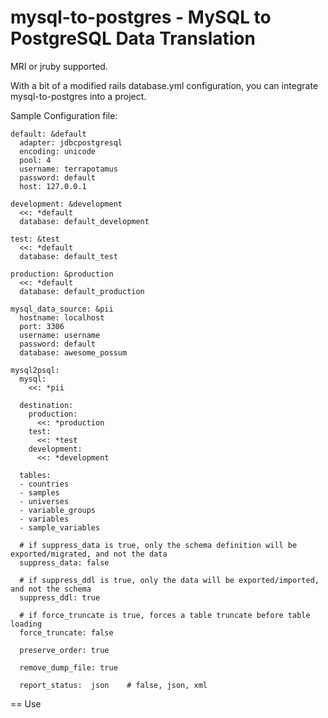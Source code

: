 # mysql-to-postgres - MySQL to PostgreSQL Data Translation

MRI or jruby supported.

With a bit of a modified rails database.yml configuration, you can integrate mysql-to-postgres into a project.

Sample Configuration file:

    default: &default
      adapter: jdbcpostgresql
      encoding: unicode
      pool: 4
      username: terrapotamus
      password: default
      host: 127.0.0.1
  
    development: &development
      <<: *default
      database: default_development

    test: &test
      <<: *default
      database: default_test

    production: &production
      <<: *default
      database: default_production

    mysql_data_source: &pii
      hostname: localhost
      port: 3306
      username: username
      password: default
      database: awesome_possum

    mysql2psql:
      mysql:
        <<: *pii
    
      destination:
        production:
          <<: *production
        test: 
          <<: *test
        development:
          <<: *development
      
      tables:
      - countries
      - samples
      - universes
      - variable_groups
      - variables
      - sample_variables

      # if suppress_data is true, only the schema definition will be exported/migrated, and not the data
      suppress_data: false

      # if suppress_ddl is true, only the data will be exported/imported, and not the schema
      suppress_ddl: true

      # if force_truncate is true, forces a table truncate before table loading
      force_truncate: false

      preserve_order: true

      remove_dump_file: true
  
      report_status:  json    # false, json, xml


== Use

